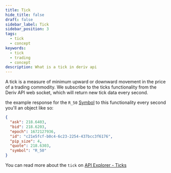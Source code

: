 ```yaml
---
title: Tick
hide_title: false
draft: false
sidebar_label: Tick
sidebar_position: 3
tags:
  - tick
  - concept
keywords:
  - tick
  - trading
  - concept
description: What is a tick in deriv api
---
```


A tick is a measure of minimum upward or downward movement in the price of a trading commodity. We subscribe to the ticks functionality from the Deriv API web socket, which will return new tick data every second.

the example response for the `R_50` [Symbol](/docs/core-concepts/active-symbols/) to this functionality every second you'll an object like so:

```json
{
  "ask": 218.6403,
  "bid": 218.6203,
  "epoch": 1672127936,
  "id": "c21e5fcf-b0c4-6c23-2254-437bcc3f6176",
  "pip_size": 4,
  "quote": 218.6303,
  "symbol": "R_50"
}
```

You can read more about the `tick` on [API Explorer - Ticks](https://api.deriv.com/api-explorer#ticks)
